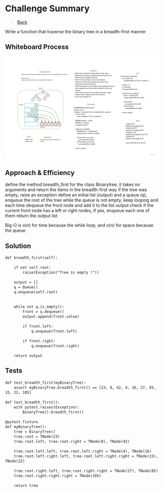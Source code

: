 # Challenge Summary

> [Back](../../../README.md)

Write a function that traverse the binary tree in a breadth-first manner

## Whiteboard Process

![img](./Problem%20Solving%20Whiteboard%20Template.jpg)

## Approach & Efficiency

define the method breadth_first for the class Binarytree, it takes no arguments and return the items in the breadth-first way
if the tree was empty, raise an exception
define an initial list (output) and a queue (q), enqueue the root of the tree 
while the queue is not empty, keep looping and each time dequeue the front node and add it to the list output
check if the current front node has a left or right nodes, if yes, enqueue each one of them
return the output list

Big-O is o(n) for time because the while loop, and o(n) for space because the queue

## Solution

```
def breadth_first(self):

    if not self.root:
        raise(Exception("Tree is empty !"))

    output = []
    q = Queue()
    q.enqueue(self.root)
    

    while not q.is_empty():
        front = q.dequeue()
        output.append(front.value)
    
        if front.left:
            q.enqueue(front.left)

        if front.right:
            q.enqueue(front.right)
    
    return output
```

## Tests

```
def test_breadth_first(myBinaryTree):
    assert myBinaryTree.breadth_first() == [23, 8, 42, 4, 16, 27, 85, 15, 22, 105]

def test_breadth_first():
    with pytest.raises(Exception):
        BinaryTree().breadth_first()
    
@pytest.fixture
def myBinaryTree():
    tree = BinaryTree()
    tree.root = TNode(23)
    tree.root.left, tree.root.right = TNode(8), TNode(42)
    
    tree.root.left.left, tree.root.left.right = TNode(4), TNode(16)
    tree.root.left.right.left, tree.root.left.right.right = TNode(15), TNode(22)
    
    tree.root.right.left, tree.root.right.right = TNode(27), TNode(85)
    tree.root.right.right.right = TNode(105)
    
    return tree
```